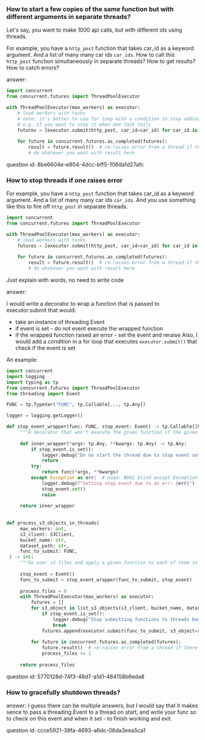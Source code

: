 ### How to start a few copies of the same function but with different arguments in separate threads?

Let's say, you want to make 1000 api calls, but with different ids using threads.

For example, you have a `http_post` function that takes car_id as a keyword argument.
And a list of many many car ids `car_ids`. How to call this `http_post` function
simultaneously in separate threads? How to get results? How to catch errors?

answer:

```python
import concurrent
from concurrent.futures import ThreadPoolExecutor

with ThreadPoolExecutor(max_workers) as executor:
    # load workers with tasks
    # note: it's better to use for loop with a condition to stop adding new tasks, 
    # e.g. if you want to stop it when one task fails
    futures = [executor.submit(http_post, car_id=car_id) for car_id in car_ids]
    
    for future in concurrent.futures.as_completed(futures):
        result = future.result()  # re-raises error from a thread if there is one
        # do whatever you want with result here
```

question id: 8be6604e-e904-4dcc-bff5-106da1d27afc


### How to stop threads if one raises error

For example, you have a `http_post` function that takes car_id as a keyword argument.
And a list of many many car ids `car_ids`.
And you use something like this to fire off `http_post` in separate threads.


```python
import concurrent
from concurrent.futures import ThreadPoolExecutor

with ThreadPoolExecutor(max_workers) as executor:
    # load workers with tasks
    futures = [executor.submit(http_post, car_id=car_id) for car_id in car_ids]
    
    for future in concurrent.futures.as_completed(futures):
        result = future.result()  # re-raises error from a thread if there is one
        # do whatever you want with result here
```

Just explain with words, no need to write code

answer:

I would write a decorator to wrap a function that is passed to executor.submit
that would:
- take an instance of threading.Event
- if event is set - do not event execute the wrapped function
- if the wrapped function raised an error - set the event and reraise
Also, I would add a condition in a for loop that executes `executor.submit()` 
that check if the event is set

An example:
```python
import concurrent
import logging
import typing as tp
from concurrent.futures import ThreadPoolExecutor
from threading import Event

FUNC = tp.TypeVar("FUNC", tp.Callable[..., tp.Any])

logger = logging.getLogger()

def stop_event_wrapper(func: FUNC, stop_event: Event) -> tp.Callable[[FUNC], tp.Any]:
     """A decorator that won't execute the given function if the given event is set."""
 
     def inner_wrapper(*args: tp.Any, **kwargs: tp.Any) -> tp.Any:
         if stop_event.is_set():
             logger.debug("Do no start the thread due to stop event set...")
             return
         try:
             return func(*args, **kwargs)
         except Exception as err:  # noqa: B902 blind except Exception: statement
             logger.debug(f"Setting stop event due to an err: {err}")
             stop_event.set()
             raise
 
     return inner_wrapper
 
 
def process_s3_objects_in_threads(
     max_workers: int,
     s3_client: S3Client,
     bucket_name: str,
     dataset_path: str,
     func_to_submit: FUNC,
 ) -> int:
     """Go over s3 files and apply a given function to each of them in a separate thread."""
 
     stop_event = Event()
     func_to_submit = stop_event_wrapper(func_to_submit, stop_event)
 
     process_files = 0
     with ThreadPoolExecutor(max_workers) as executor:
         futures = []
         for s3_object in list_s3_objects(s3_client, bucket_name, dataset_path):
             if stop_event.is_set():
                 logger.debug("Stop submitting functions to threads because of the error in one of the threads...")
                 break
             futures.append(executor.submit(func_to_submit, s3_object=s3_object))  # type: ignore
 
         for future in concurrent.futures.as_completed(futures):
             future.result()  # re-raises error from a thread if there is one
             process_files += 1
 
     return process_files
```

question id: 5770128d-74f3-48d7-a1d1-484158b6eda8


### How to gracefully shutdown threads?

answer:
I guess there can be multiple answers, but I would say that it makes sence to pass a threading.Event
to a thread on start, and write your func so to check on this event and when it set - to finish working and exit.

question id: ccce5921-39fa-4693-a6dc-06da3eea5ca1
